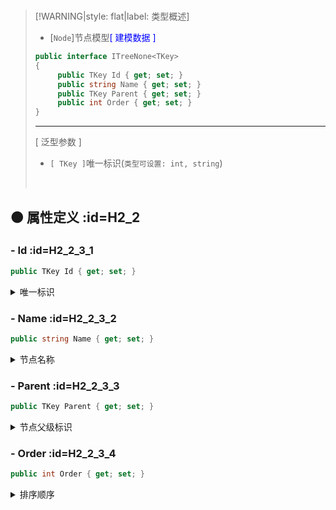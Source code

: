 <br/>



>[!WARNING|style: flat|label: 类型概述]
>
>- [`Node`]节点模型<span style='color:Blue'>[ 建模数据 ]</span>
>
>```csharp
>public interface ITreeNone<TKey>
>{
>      public TKey Id { get; set; }
>      public string Name { get; set; }
>      public TKey Parent { get; set; }
>      public int Order { get; set; }
>}
>
>
>```
>
>---
>
>[ 泛型参数 ]
>
>- `[ TKey ]`唯一标识(`类型可设置: int, string`)
>
><br/>

## 🟠 属性定义 :id=H2_2

### - <span class='spProp'>Id</span>  :id=H2_2_3_1

```csharp
public TKey Id { get; set; }
```

<details><summary class='spSummary'>唯一标识</summary> 
<!-- start -->    



>**属性值**
>
>- `[ TKey ]`
>
>  <br/>



<!-- end --> 
</details>

### - <span class='spProp'>Name</span>  :id=H2_2_3_2

```csharp
public string Name { get; set; }
```

<details><summary class='spSummary'>节点名称</summary> 
<!-- start -->    



>**属性值**
>
>- `[ string ]`
>
>  <br/>



<!-- end --> 
</details>

### - <span class='spProp'>Parent</span>  :id=H2_2_3_3

```csharp
public TKey Parent { get; set; }
```

<details><summary class='spSummary'>节点父级标识</summary> 
<!-- start -->    

>**属性值**
>
>- `[ TKey ]`
>
>  <br/>



<!-- end --> 
</details>

### - <span class='spProp'>Order</span>  :id=H2_2_3_4

```csharp
public int Order { get; set; }
```

<details><summary class='spSummary'>排序顺序</summary> 
<!-- start -->    



>**属性值**
>
>- `[ int ]`<span style='color:red'>平级节点 - 根据此属性排序</span>
>
>  <br/>



<!-- end --> 
</details>

